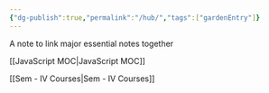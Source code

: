 ```yaml
---
{"dg-publish":true,"permalink":"/hub/","tags":["gardenEntry"]}
---
```


A note to link major essential notes together

[[JavaScript MOC\|JavaScript MOC]]

[[Sem - IV Courses\|Sem - IV Courses]]